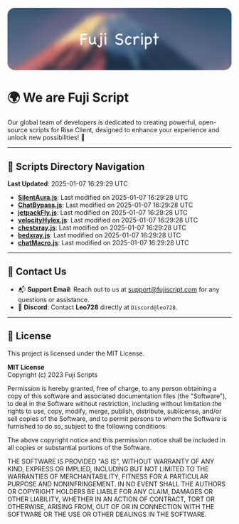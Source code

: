 ![Banner](.github/b.webp)

# 🌍 **We are Fuji Script**

Our global team of developers is dedicated to creating powerful, open-source scripts for Rise Client, designed to enhance your experience and unlock new possibilities! 🌟

---
<!-- SCRIPTS_NAVIGATION_START -->
## 📂 **Scripts Directory Navigation**

**Last Updated**: 2025-01-07 16:29:29 UTC

- **[SilentAura.js](scripts/SilentAura.js)**: Last modified on 2025-01-07 16:29:28 UTC
- **[ChatBypass.js](scripts/ChatBypass.js)**: Last modified on 2025-01-07 16:29:28 UTC
- **[jetpackFly.js](scripts/jetpackFly.js)**: Last modified on 2025-01-07 16:29:28 UTC
- **[velocityHylex.js](scripts/velocityHylex.js)**: Last modified on 2025-01-07 16:29:28 UTC
- **[chestxray.js](scripts/chestxray.js)**: Last modified on 2025-01-07 16:29:28 UTC
- **[bedxray.js](scripts/bedxray.js)**: Last modified on 2025-01-07 16:29:28 UTC
- **[chatMacro.js](scripts/chatMacro.js)**: Last modified on 2025-01-07 16:29:28 UTC

<!-- SCRIPTS_NAVIGATION_END -->

---

## 💬 **Contact Us**  
- 📬 **Support Email**: Reach out to us at [support@fujiscript.com](mailto:support@fujiscript.com) for any questions or assistance.  
- 💬 **Discord**: Contact **Leo728** directly at `Discord@leo728`.

---

## 📜 **License**

This project is licensed under the MIT License.  

**MIT License**  
Copyright (c) 2023 Fuji Scripts  

Permission is hereby granted, free of charge, to any person obtaining a copy of this software and associated documentation files (the "Software"), to deal in the Software without restriction, including without limitation the rights to use, copy, modify, merge, publish, distribute, sublicense, and/or sell copies of the Software, and to permit persons to whom the Software is furnished to do so, subject to the following conditions:  

The above copyright notice and this permission notice shall be included in all copies or substantial portions of the Software.  

THE SOFTWARE IS PROVIDED "AS IS", WITHOUT WARRANTY OF ANY KIND, EXPRESS OR IMPLIED, INCLUDING BUT NOT LIMITED TO THE WARRANTIES OF MERCHANTABILITY, FITNESS FOR A PARTICULAR PURPOSE AND NONINFRINGEMENT. IN NO EVENT SHALL THE AUTHORS OR COPYRIGHT HOLDERS BE LIABLE FOR ANY CLAIM, DAMAGES OR OTHER LIABILITY, WHETHER IN AN ACTION OF CONTRACT, TORT OR OTHERWISE, ARISING FROM, OUT OF OR IN CONNECTION WITH THE SOFTWARE OR THE USE OR OTHER DEALINGS IN THE SOFTWARE.  
